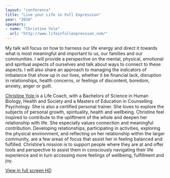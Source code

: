 ```yaml
---
layout: "conference"
title: "Live your Life in Full Expression"
year: "2010"
speakers:
- name: "Christine Yole"
  url: "http://www.lifeinfullexpression.com/"
---
```



My talk will focus on how to harness our life energy and direct it towards
what is most meaningful and important to us, our families and our communities.
I will provide a perspective on the mental, physical, emotional and spiritual
aspects of ourselves and talk about ways to connect to these aspects. I will
also share an approach to managing the indicators of imbalance that show up in
our lives, whether it be financial lack, disruption in relationships, health
concerns, or feelings of discontent, boredom, anxiety, anger or guilt.

[ Christine Yole
](https://web.archive.org/web/20210413190449/http://www.lifeinfullexpression.com/)
is a Life Coach, with a Bachelors of Science in Human Biology, Health and
Society and a Masters of Education in Counselling Psychology. She is also a
certified personal trainer. She loves to explore the subjects of personal
growth, spirituality, health and wellbeing. Christine feel inspired to
contribute to the upliftment of the whole and deepen her relationship with
life. She especially values connection and meaningful contribution. Developing
relationships, participating in activities, exploring the physical
environment, and reflecting on her relationship within the larger community,
are a few areas of focus that assist her in feeling balanced and fulfilled.
Christine’s mission is to support people where they are at and offer tools and
perspective to assist them in consciously navigating their life experience and
in turn accessing more feelings of wellbeing, fulfillment and joy.


[ View in full screen HD
](https://web.archive.org/web/20210413190449/https://www.youtube.com/embed/I4GFpekArmE?rel=0&hd=1)


[//]: # (Retrieved from https://web.archive.org/web/20210416135337/https://www.ideawave.ca/the-conference/live-your-life-in-full-expression)